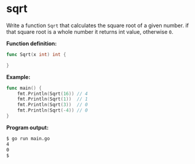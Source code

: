# sqrt


Write a function `Sqrt` that calculates the square root of a given number. if that square root is a whole number it returns int value, otherwise `0`.

**Function definition:**

```go
func Sqrt(x int) int {

}
```

**Example:**

```go
func main() {
    fmt.Println(Sqrt(16)) // 4
    fmt.Println(Sqrt(1))  // 1
    fmt.Println(Sqrt(3))  // 0
    fmt.Println(Sqrt(-4)) // 0
}
```

**Program output:**

```sh
$ go run main.go
4
0
$
```

